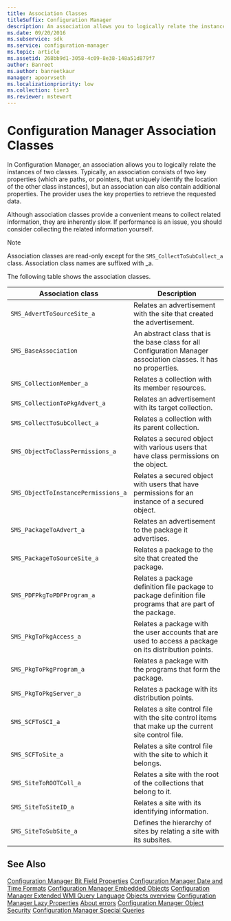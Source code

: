 ```yaml
---
title: Association Classes
titleSuffix: Configuration Manager
description: An association allows you to logically relate the instances of two classes. An association consists of two key properties which are paths or pointers.
ms.date: 09/20/2016
ms.subservice: sdk
ms.service: configuration-manager
ms.topic: article
ms.assetid: 268bb9d1-3058-4c09-8e38-148a51d879f7
author: Banreet
ms.author: banreetkaur
manager: apoorvseth
ms.localizationpriority: low
ms.collection: tier3
ms.reviewer: mstewart
---
```

# Configuration Manager Association Classes
In Configuration Manager, an association allows you to logically relate the instances of two classes. Typically, an association consists of two key properties (which are paths, or pointers, that uniquely identify the location of the other class instances), but an association can also contain additional properties. The provider uses the key properties to retrieve the requested data.

 Although association classes provide a convenient means to collect related information, they are inherently slow. If performance is an issue, you should consider collecting the related information yourself.

> [!NOTE]
>  Association classes are read-only except for the `SMS_CollectToSubCollect_a` class. Association class names are suffixed with _a.

 The following table shows the association classes.

|Association class|Description|
|-----------------------|-----------------|
|`SMS_AdvertToSourceSite_a`|Relates an advertisement with the site that created the advertisement.|
|`SMS_BaseAssociation`|An abstract class that is the base class for all Configuration Manager association classes. It has no properties.|
|`SMS_CollectionMember_a`|Relates a collection with its member resources.|
|`SMS_CollectionToPkgAdvert_a`|Relates an advertisement with its target collection.|
|`SMS_CollectToSubCollect_a`|Relates a collection with its parent collection.|
|`SMS_ObjectToClassPermissions_a`|Relates a secured object with various users that have class permissions on the object.|
|`SMS_ObjectToInstancePermissions_a`|Relates a secured object with users that have permissions for an instance of a secured object.|
|`SMS_PackageToAdvert_a`|Relates an advertisement to the package it advertises.|
|`SMS_PackageToSourceSite_a`|Relates a package to the site that created the package.|
|`SMS_PDFPkgToPDFProgram_a`|Relates a package definition file package to package definition file programs that are part of the package.|
|`SMS_PkgToPkgAccess_a`|Relates a package with the user accounts that are used to access a package on its distribution points.|
|`SMS_PkgToPkgProgram_a`|Relates a package with the programs that form the package.|
|`SMS_PkgToPkgServer_a`|Relates a package with its distribution points.|
|`SMS_SCFToSCI_a`|Relates a site control file with the site control items that make up the current site control file.|
|`SMS_SCFToSite_a`|Relates a site control file with the site to which it belongs.|
|`SMS_SiteToROOTColl_a`|Relates a site with the root of the collections that belong to it.|
|`SMS_SiteToSiteID_a`|Relates a site with its identifying information.|
|`SMS_SiteToSubSite_a`|Defines the hierarchy of sites by relating a site with its subsites.|

## See Also
 [Configuration Manager Bit Field Properties](../../../develop/core/understand/configuration-manager-bit-field-properties.md)
 [Configuration Manager Date and Time Formats](../../../develop/core/understand/date-and-time-formats.md)
 [Configuration Manager Embedded Objects](../../../develop/core/understand/embedded-objects.md)
 [Configuration Manager Extended WMI Query Language](../../../develop/core/understand/extended-wmi-query-language.md)
 [Objects overview](configuration-manager-objects-overview.md)
 [Configuration Manager Lazy Properties](../../../develop/core/understand/configuration-manager-lazy-properties.md)
 [About errors](about-configuration-manager-errors.md)
 [Configuration Manager Object Security](../../../develop/core/understand/configuration-manager-object-security.md)
 [Configuration Manager Special Queries](../../../develop/core/understand/special-queries.md)
